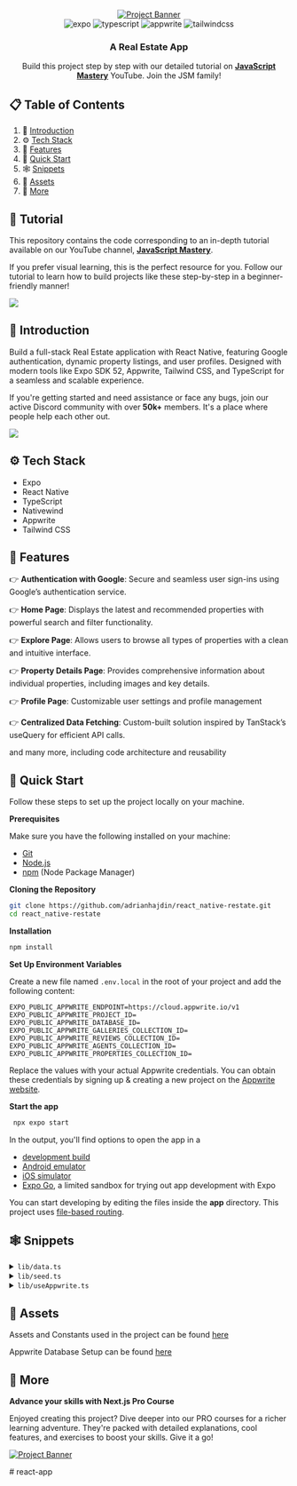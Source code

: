 <div align="center">
  <br />
    <a href="https://youtu.be/CzJQEstIiEI" target="_blank">
      <img src="https://github.com/user-attachments/assets/baed953f-81fd-4ed2-bfb9-fcbd1b80859b" alt="Project Banner">
    </a>
  <br />
  <div>
    <img src="https://img.shields.io/badge/-Expo-black?style=for-the-badge&logoColor=white&logo=expo&color=000020" alt="expo" />
    <img src="https://img.shields.io/badge/-TypeScript-black?style=for-the-badge&logoColor=white&logo=typescript&color=3178C6" alt="typescript" />
    <img src="https://img.shields.io/badge/-Appwrite-black?style=for-the-badge&logoColor=white&logo=appwrite&color=FD366E" alt="appwrite" />
    <img src="https://img.shields.io/badge/-Tailwind_CSS-black?style=for-the-badge&logoColor=white&logo=tailwindcss&color=06B6D4" alt="tailwindcss" />
  </div>

  <h3 align="center">A Real Estate App</h3>

   <div align="center">
     Build this project step by step with our detailed tutorial on <a href="https://www.youtube.com/@javascriptmastery/videos" target="_blank"><b>JavaScript Mastery</b></a> YouTube. Join the JSM family!
    </div>
</div>

## 📋 <a name="table">Table of Contents</a>

1. 🤖 [Introduction](#introduction)
2. ⚙️ [Tech Stack](#tech-stack)
3. 🔋 [Features](#features)
4. 🤸 [Quick Start](#quick-start)
5. 🕸️ [Snippets](#snippets)
6. 🔗 [Assets](#links)
7. 🚀 [More](#more)

## 🚨 Tutorial

This repository contains the code corresponding to an in-depth tutorial available on our YouTube channel, <a href="https://www.youtube.com/@javascriptmastery/videos" target="_blank"><b>JavaScript Mastery</b></a>. 

If you prefer visual learning, this is the perfect resource for you. Follow our tutorial to learn how to build projects like these step-by-step in a beginner-friendly manner!

<a href="https://youtu.be/CzJQEstIiEI" target="_blank"><img src="https://github.com/sujatagunale/EasyRead/assets/151519281/1736fca5-a031-4854-8c09-bc110e3bc16d" /></a>

## <a name="introduction">🤖 Introduction</a>

Build a full-stack Real Estate application with React Native, featuring Google authentication, dynamic property listings, and user profiles. Designed with modern tools like Expo SDK 52, Appwrite, Tailwind CSS, and TypeScript for a seamless and scalable experience.

If you're getting started and need assistance or face any bugs, join our active Discord community with over **50k+** members. It's a place where people help each other out.

<a href="https://discord.com/invite/n6EdbFJ" target="_blank"><img src="https://github.com/sujatagunale/EasyRead/assets/151519281/618f4872-1e10-42da-8213-1d69e486d02e" /></a>

## <a name="tech-stack">⚙️ Tech Stack</a>

- Expo
- React Native
- TypeScript
- Nativewind
- Appwrite
- Tailwind CSS

## <a name="features">🔋 Features</a>

👉 **Authentication with Google**: Secure and seamless user sign-ins using Google’s authentication service.

👉 **Home Page**: Displays the latest and recommended properties with powerful search and filter functionality.

👉 **Explore Page**: Allows users to browse all types of properties with a clean and intuitive interface.

👉 **Property Details Page**: Provides comprehensive information about individual properties, including images and key details.

👉 **Profile Page**: Customizable user settings and profile management

👉 **Centralized Data Fetching**: Custom-built solution inspired by TanStack’s useQuery for efficient API calls.

and many more, including code architecture and reusability 

## <a name="quick-start">🤸 Quick Start</a>

Follow these steps to set up the project locally on your machine.

**Prerequisites**

Make sure you have the following installed on your machine:

- [Git](https://git-scm.com/)
- [Node.js](https://nodejs.org/en)
- [npm](https://www.npmjs.com/) (Node Package Manager)

**Cloning the Repository**

```bash
git clone https://github.com/adrianhajdin/react_native-restate.git
cd react_native-restate
```

**Installation** 

```bash
npm install
```

**Set Up Environment Variables**

Create a new file named `.env.local` in the root of your project and add the following content:

```env
EXPO_PUBLIC_APPWRITE_ENDPOINT=https://cloud.appwrite.io/v1
EXPO_PUBLIC_APPWRITE_PROJECT_ID=
EXPO_PUBLIC_APPWRITE_DATABASE_ID=
EXPO_PUBLIC_APPWRITE_GALLERIES_COLLECTION_ID=
EXPO_PUBLIC_APPWRITE_REVIEWS_COLLECTION_ID=
EXPO_PUBLIC_APPWRITE_AGENTS_COLLECTION_ID=
EXPO_PUBLIC_APPWRITE_PROPERTIES_COLLECTION_ID=
```

Replace the values with your actual Appwrite credentials. You can obtain these credentials by signing up & creating a new project on the [Appwrite website](https://apwr.dev/JSM050).

**Start the app**
   
```bash
 npx expo start
```

In the output, you'll find options to open the app in a

- [development build](https://docs.expo.dev/develop/development-builds/introduction/)
- [Android emulator](https://docs.expo.dev/workflow/android-studio-emulator/)
- [iOS simulator](https://docs.expo.dev/workflow/ios-simulator/)
- [Expo Go](https://expo.dev/go), a limited sandbox for trying out app development with Expo

You can start developing by editing the files inside the **app** directory. This project uses [file-based routing](https://docs.expo.dev/router/introduction).

## <a name="snippets">🕸️ Snippets</a>

<details>
<summary><code>lib/data.ts</code></summary>

```ts
export const galleryImages = [
  "https://images.unsplash.com/photo-1507089947368-19c1da9775ae?q=60&w=640&auto=format&fit=crop&ixlib=rb-4.0.3&ixid=M3wxMjA3fDB8MHxwaG90by1wYWdlfHx8fGVufDB8fHx8fA%3D%3D",
  "https://unsplash.com/photos/comfort-room-with-white-bathtub-and-brown-wooden-cabinets-CMejBwGAdGk",
  "https://images.unsplash.com/photo-1638799869566-b17fa794c4de?q=60&w=640&auto=format&fit=crop&ixlib=rb-4.0.3&ixid=M3wxMjA3fDB8MHxwaG90by1wYWdlfHx8fGVufDB8fHx8fA%3D%3D",
  "https://images.unsplash.com/photo-1560185009-dddeb820c7b7?q=60&w=640&auto=format&fit=crop&ixlib=rb-4.0.3&ixid=M3wxMjA3fDB8MHxwaG90by1wYWdlfHx8fGVufDB8fHx8fA%3D%3D",
  "https://images.unsplash.com/photo-1641910532059-ad684fd3049c?q=60&w=640&auto=format&fit=crop&ixlib=rb-4.0.3&ixid=M3wxMjA3fDB8MHxwaG90by1wYWdlfHx8fGVufDB8fHx8fA%3D%3D",
  "https://images.unsplash.com/photo-1621293954908-907159247fc8?q=60&w=640&auto=format&fit=crop&ixlib=rb-4.0.3&ixid=M3wxMjA3fDB8MHxwaG90by1wYWdlfHx8fGVufDB8fHx8fA%3D%3D",
  "https://images.unsplash.com/photo-1604328702728-d26d2062c20b?q=60&w=640&auto=format&fit=crop&ixlib=rb-4.0.3&ixid=M3wxMjA3fDB8MHxwaG90by1wYWdlfHx8fGVufDB8fHx8fA%3D%3D",
  "https://images.unsplash.com/photo-1600435335786-d74d2bb6de37?q=60&w=640&auto=format&fit=crop&ixlib=rb-4.0.3&ixid=M3wxMjA3fDB8MHxwaG90by1wYWdlfHx8fGVufDB8fHx8fA%3D%3D",
  "https://images.unsplash.com/photo-1560448204-603b3fc33ddc?q=60&w=640&auto=format&fit=crop&ixlib=rb-4.0.3&ixid=M3wxMjA3fDB8MHxwaG90by1wYWdlfHx8fGVufDB8fHx8fA%3D%3D",
  "https://images.unsplash.com/photo-1635108198979-9806fdf275c6?q=60&w=640&auto=format&fit=crop&ixlib=rb-4.0.3&ixid=M3wxMjA3fDB8MHxwaG90by1wYWdlfHx8fGVufDB8fHx8fA%3D%3D",
];

export const agentImages = [
  "https://images.unsplash.com/photo-1691335053879-02096d6ee2ca?q=60&w=640&auto=format&fit=crop&ixlib=rb-4.0.3&ixid=M3wxMjA3fDB8MHxwaG90by1wYWdlfHx8fGVufDB8fHx8fA%3D%3D",
  "https://images.unsplash.com/photo-1544723495-432537d12f6c?q=60&w=640&auto=format&fit=crop&ixlib=rb-4.0.3&ixid=M3wxMjA3fDB8MHxwaG90by1wYWdlfHx8fGVufDB8fHx8fA%3D%3D",
  "https://images.unsplash.com/photo-1492562080023-ab3db95bfbce?q=60&w=640&auto=format&fit=crop&ixlib=rb-4.0.3&ixid=M3wxMjA3fDB8MHxwaG90by1wYWdlfHx8fGVufDB8fHx8fA%3D%3D",
  "https://images.unsplash.com/photo-1542507464418-09c375b86bbe?q=60&w=640&auto=format&fit=crop&ixlib=rb-4.0.3&ixid=M3wxMjA3fDB8MHxwaG90by1wYWdlfHx8fGVufDB8fHx8fA%3D%3D",
  "https://images.unsplash.com/photo-1534308143481-c55f00be8bd7?q=60&w=640&auto=format&fit=crop&ixlib=rb-4.0.3&ixid=M3wxMjA3fDB8MHxwaG90by1wYWdlfHx8fGVufDB8fHx8fA%3D%3D",
];

export const reviewImages = [
  "https://images.unsplash.com/photo-1517331671191-ddc2c6d3ebd1?q=60&w=640&auto=format&fit=crop&ixlib=rb-4.0.3&ixid=M3wxMjA3fDB8MHxwaG90by1wYWdlfHx8fGVufDB8fHx8fA%3D%3D",
  "https://images.unsplash.com/photo-1474176857210-7287d38d27c6?q=60&w=640&auto=format&fit=crop&ixlib=rb-4.0.3&ixid=M3wxMjA3fDB8MHxwaG90by1wYWdlfHx8fGVufDB8fHx8fA%3D%3D",
  "https://images.unsplash.com/photo-1511551203524-9a24350a5771?q=60&w=640&auto=format&fit=crop&ixlib=rb-4.0.3&ixid=M3wxMjA3fDB8MHxwaG90by1wYWdlfHx8fGVufDB8fHx8fA%3D%3D",
  "https://images.unsplash.com/photo-1507591064344-4c6ce005b128?q=60&w=640&auto=format&fit=crop&ixlib=rb-4.0.3&ixid=M3wxMjA3fDB8MHxwaG90by1wYWdlfHx8fGVufDB8fHx8fA%3D%3D",
  "https://images.unsplash.com/photo-1438761681033-6461ffad8d80?q=60&w=640&auto=format&fit=crop&ixlib=rb-4.0.3&ixid=M3wxMjA3fDB8MHxwaG90by1wYWdlfHx8fGVufDB8fHx8fA%3D%3D",
];

export const propertiesImages = [
  "https://images.unsplash.com/photo-1580587771525-78b9dba3b914?q=60&w=640&auto=format&fit=crop&ixlib=rb-4.0.3&ixid=M3wxMjA3fDB8MHxwaG90by1wYWdlfHx8fGVufDB8fHx8fA%3D%3D",
  "https://images.unsplash.com/photo-1605146768851-eda79da39897?q=60&w=640&auto=format&fit=crop&ixlib=rb-4.0.3&ixid=M3wxMjA3fDB8MHxwaG90by1wYWdlfHx8fGVufDB8fHx8fA%3D%3D",
  "https://images.unsplash.com/photo-1568605114967-8130f3a36994?q=60&w=640&auto=format&fit=crop&ixlib=rb-4.0.3&ixid=M3wxMjA3fDB8MHxwaG90by1wYWdlfHx8fGVufDB8fHx8fA%3D%3D",
  "https://images.unsplash.com/photo-1564013799919-ab600027ffc6?q=60&w=640&auto=format&fit=crop&ixlib=rb-4.0.3&ixid=M3wxMjA3fDB8MHxwaG90by1wYWdlfHx8fGVufDB8fHx8fA%3D%3D",
  "https://images.unsplash.com/photo-1561753757-d8880c5a3551?q=60&w=640&auto=format&fit=crop&ixlib=rb-4.0.3&ixid=M3wxMjA3fDB8MHxwaG90by1wYWdlfHx8fGVufDB8fHx8fA%3D%3D",
  "https://images.unsplash.com/photo-1551241090-67de81d3541c?q=60&w=640&auto=format&fit=crop&ixlib=rb-4.0.3&ixid=M3wxMjA3fDB8MHxwaG90by1wYWdlfHx8fGVufDB8fHx8fA%3D%3D",
  "https://images.unsplash.com/photo-1697299262049-e9b5fa1e9761?q=60&w=640&auto=format&fit=crop&ixlib=rb-4.0.3&ixid=M3wxMjA3fDB8MHxwaG90by1wYWdlfHx8fGVufDB8fHx8fA%3D%3D",
  "https://images.unsplash.com/photo-1719299225324-301bad5c333c?q=60&w=640&auto=format&fit=crop&ixlib=rb-4.0.3&ixid=M3wxMjA3fDB8MHxwaG90by1wYWdlfHx8fGVufDB8fHx8fA%3D%3D",
  "https://images.unsplash.com/photo-1582063289852-62e3ba2747f8?q=60&w=640&auto=format&fit=crop&ixlib=rb-4.0.3&ixid=M3wxMjA3fDB8MHxwaG90by1wYWdlfHx8fGVufDB8fHx8fA%3D%3D",
  "https://images.unsplash.com/photo-1516095901529-0ef7be431a4f?q=60&w=640&auto=format&fit=crop&ixlib=rb-4.0.3&ixid=M3wxMjA3fDB8MHxwaG90by1wYWdlfHx8fGVufDB8fHx8fA%3D%3D",
  "https://images.unsplash.com/photo-1600585153490-76fb20a32601?q=60&w=640&auto=format&fit=crop&ixlib=rb-4.0.3&ixid=M3wxMjA3fDB8MHxwaG90by1wYWdlfHx8fGVufDB8fHx8fA%3D%3D",
  "https://images.unsplash.com/photo-1605276373954-0c4a0dac5b12?q=60&w=640&auto=format&fit=crop&ixlib=rb-4.0.3&ixid=M3wxMjA3fDB8MHxwaG90by1wYWdlfHx8fGVufDB8fHx8fA%3D%3D",
  "https://images.unsplash.com/photo-1583608205776-bfd35f0d9f83?q=60&w=640&auto=format&fit=crop&ixlib=rb-4.0.3&ixid=M3wxMjA3fDB8MHxwaG90by1wYWdlfHx8fGVufDB8fHx8fA%3D%3D",
  "https://images.unsplash.com/photo-1720432972486-2d53db5badf0?q=60&w=640&auto=format&fit=crop&ixlib=rb-4.0.3&ixid=M3wxMjA3fDB8MHxwaG90by1wYWdlfHx8fGVufDB8fHx8fA%3D%3D",
];
```

</details>

<details>
<summary><code>lib/seed.ts</code></summary>

```ts
import { ID } from "react-native-appwrite";
import { databases, config } from "./appwrite";
import {
  agentImages,
  galleryImages,
  propertiesImages,
  reviewImages,
} from "./data";

const COLLECTIONS = {
  AGENT: config.agentsCollectionId,
  REVIEWS: config.reviewsCollectionId,
  GALLERY: config.galleriesCollectionId,
  PROPERTY: config.propertiesCollectionId,
};

const propertyTypes = [
  "House",
  "Townhomes",
  "Condos",
  "Duplexes",
  "Studios",
  "Villa",
  "Apartments",
  "Others",
];

const facilities = [
  "Laundry",
  "Car Parking",
  "Sports Center",
  "Cutlery",
  "Gym",
  "Swimming pool",
  "Wifi",
  "Pet Center",
];

function getRandomSubset<T>(
  array: T[],
  minItems: number,
  maxItems: number
): T[] {
  if (minItems > maxItems) {
    throw new Error("minItems cannot be greater than maxItems");
  }
  if (minItems < 0 || maxItems > array.length) {
    throw new Error(
      "minItems or maxItems are out of valid range for the array"
    );
  }

  // Generate a random size for the subset within the range [minItems, maxItems]
  const subsetSize =
    Math.floor(Math.random() * (maxItems - minItems + 1)) + minItems;

  // Create a copy of the array to avoid modifying the original
  const arrayCopy = [...array];

  // Shuffle the array copy using Fisher-Yates algorithm
  for (let i = arrayCopy.length - 1; i > 0; i--) {
    const randomIndex = Math.floor(Math.random() * (i + 1));
    [arrayCopy[i], arrayCopy[randomIndex]] = [
      arrayCopy[randomIndex],
      arrayCopy[i],
    ];
  }

  // Return the first `subsetSize` elements of the shuffled array
  return arrayCopy.slice(0, subsetSize);
}

async function seed() {
  try {
    // Clear existing data from all collections
    for (const key in COLLECTIONS) {
      const collectionId = COLLECTIONS[key as keyof typeof COLLECTIONS];
      const documents = await databases.listDocuments(
        config.databaseId!,
        collectionId!
      );
      for (const doc of documents.documents) {
        await databases.deleteDocument(
          config.databaseId!,
          collectionId!,
          doc.$id
        );
      }
    }

    console.log("Cleared all existing data.");

    // Seed Agents
    const agents = [];
    for (let i = 1; i <= 5; i++) {
      const agent = await databases.createDocument(
        config.databaseId!,
        COLLECTIONS.AGENT!,
        ID.unique(),
        {
          name: `Agent ${i}`,
          email: `agent${i}@example.com`,
          avatar: agentImages[Math.floor(Math.random() * agentImages.length)],
        }
      );
      agents.push(agent);
    }
    console.log(`Seeded ${agents.length} agents.`);

    // Seed Reviews
    const reviews = [];
    for (let i = 1; i <= 20; i++) {
      const review = await databases.createDocument(
        config.databaseId!,
        COLLECTIONS.REVIEWS!,
        ID.unique(),
        {
          name: `Reviewer ${i}`,
          avatar: reviewImages[Math.floor(Math.random() * reviewImages.length)],
          review: `This is a review by Reviewer ${i}.`,
          rating: Math.floor(Math.random() * 5) + 1, // Rating between 1 and 5
        }
      );
      reviews.push(review);
    }
    console.log(`Seeded ${reviews.length} reviews.`);

    // Seed Galleries
    const galleries = [];
    for (const image of galleryImages) {
      const gallery = await databases.createDocument(
        config.databaseId!,
        COLLECTIONS.GALLERY!,
        ID.unique(),
        { image }
      );
      galleries.push(gallery);
    }

    console.log(`Seeded ${galleries.length} galleries.`);

    // Seed Properties
    for (let i = 1; i <= 20; i++) {
      const assignedAgent = agents[Math.floor(Math.random() * agents.length)];

      const assignedReviews = getRandomSubset(reviews, 5, 7); // 5 to 7 reviews
      const assignedGalleries = getRandomSubset(galleries, 3, 8); // 3 to 8 galleries

      const selectedFacilities = facilities
        .sort(() => 0.5 - Math.random())
        .slice(0, Math.floor(Math.random() * facilities.length) + 1);

      const image =
        propertiesImages.length - 1 >= i
          ? propertiesImages[i]
          : propertiesImages[
              Math.floor(Math.random() * propertiesImages.length)
            ];

      const property = await databases.createDocument(
        config.databaseId!,
        COLLECTIONS.PROPERTY!,
        ID.unique(),
        {
          name: `Property ${i}`,
          type: propertyTypes[Math.floor(Math.random() * propertyTypes.length)],
          description: `This is the description for Property ${i}.`,
          address: `123 Property Street, City ${i}`,
          geolocation: `192.168.1.${i}, 192.168.1.${i}`,
          price: Math.floor(Math.random() * 9000) + 1000,
          area: Math.floor(Math.random() * 3000) + 500,
          bedrooms: Math.floor(Math.random() * 5) + 1,
          bathrooms: Math.floor(Math.random() * 5) + 1,
          rating: Math.floor(Math.random() * 5) + 1,
          facilities: selectedFacilities,
          image: image,
          agent: assignedAgent.$id,
          reviews: assignedReviews.map((review) => review.$id),
          gallery: assignedGalleries.map((gallery) => gallery.$id),
        }
      );

      console.log(`Seeded property: ${property.name}`);
    }

    console.log("Data seeding completed.");
  } catch (error) {
    console.error("Error seeding data:", error);
  }
}

export default seed;
```

</details>

<details>
<summary><code>lib/useAppwrite.ts</code></summary>

```ts
import { Alert } from "react-native";
import { useEffect, useState, useCallback } from "react";

interface UseAppwriteOptions<T, P extends Record<string, string | number>> {
  fn: (params: P) => Promise<T>;
  params?: P;
  skip?: boolean;
}

interface UseAppwriteReturn<T, P> {
  data: T | null;
  loading: boolean;
  error: string | null;
  refetch: (newParams: P) => Promise<void>;
}

export const useAppwrite = <T, P extends Record<string, string | number>>({
  fn,
  params = {} as P,
  skip = false,
}: UseAppwriteOptions<T, P>): UseAppwriteReturn<T, P> => {
  const [data, setData] = useState<T | null>(null);
  const [loading, setLoading] = useState(!skip);
  const [error, setError] = useState<string | null>(null);

  const fetchData = useCallback(
    async (fetchParams: P) => {
      setLoading(true);
      setError(null);

      try {
        const result = await fn(fetchParams);
        setData(result);
      } catch (err: unknown) {
        const errorMessage =
          err instanceof Error ? err.message : "An unknown error occurred";
        setError(errorMessage);
        Alert.alert("Error", errorMessage);
      } finally {
        setLoading(false);
      }
    },
    [fn]
  );

  useEffect(() => {
    if (!skip) {
      fetchData(params);
    }
  }, []);

  const refetch = async (newParams: P) => await fetchData(newParams);

  return { data, loading, error, refetch };
};
```

</details>

## <a name="links">🔗 Assets</a>

Assets and Constants used in the project can be found [here](https://drive.google.com/file/d/1HxuvAeJfiPfcZ1co5fU0ahKRw4sbA0gO/view?usp=sharing)

Appwrite Database Setup can be found [here](https://jsmastery.notion.site/Database-Setup-16260f3cbaf3807f8fb6cbed8d1e84fd)

## <a name="more">🚀 More</a>

**Advance your skills with Next.js Pro Course**

Enjoyed creating this project? Dive deeper into our PRO courses for a richer learning adventure. They're packed with
detailed explanations, cool features, and exercises to boost your skills. Give it a go!

<a href="https://jsmastery.pro/next15" target="_blank">
   <img src="https://github.com/user-attachments/assets/b8760e69-1f81-4a71-9108-ceeb1de36741" alt="Project Banner">
</a>

#   r e a c t - a p p  
 